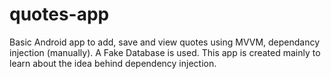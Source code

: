 # quotes-app

Basic Android app to add, save and view quotes using MVVM, dependancy injection (manually). A Fake Database is used. This app is created mainly to learn
about the idea behind dependency injection.
